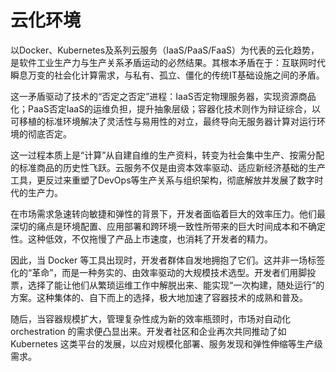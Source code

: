 # 云化环境
以Docker、Kubernetes及系列云服务（IaaS/PaaS/FaaS）为代表的云化趋势，是软件工业生产力与生产关系矛盾运动的必然结果。其根本矛盾在于：互联网时代瞬息万变的社会化计算需求，与私有、孤立、僵化的传统IT基础设施之间的矛盾。

这一矛盾驱动了技术的“否定之否定”进程：IaaS否定物理服务器，实现资源商品化；PaaS否定IaaS的运维负担，提升抽象层级；容器化技术则作为辩证综合，以可移植的标准环境解决了灵活性与易用性的对立，最终导向无服务器计算对运行环境的彻底否定。

这一过程本质上是“计算”从自建自维的生产资料，转变为社会集中生产、按需分配的标准商品的历史性飞跃。云服务不仅是由资本效率驱动、适应新经济基础的生产工具，更反过来重塑了DevOps等生产关系与组织架构，彻底解放并发展了数字时代的生产力。

在市场需求急速转向敏捷和弹性的背景下，开发者面临着巨大的效率压力。他们最深切的痛点是环境配置、应用部署和跨环境一致性所带来的巨大时间成本和不确定性。这种低效，不仅拖慢了产品上市速度，也消耗了开发者的精力。

因此，当 Docker 等工具出现时，开发者群体自发地拥抱了它们。这并非一场标签化的“革命”，而是一种务实的、由效率驱动的大规模技术选型。开发者们用脚投票，选择了能让他们从繁琐运维工作中解脱出来、能实现“一次构建，随处运行”的方案。这种集体的、自下而上的选择，极大地加速了容器技术的成熟和普及。

随后，当容器规模扩大，管理复杂性成为新的效率瓶颈时，市场对自动化 orchestration 的需求便凸显出来。开发者社区和企业再次共同推动了如 Kubernetes 这类平台的发展，以应对规模化部署、服务发现和弹性伸缩等生产级需求。
